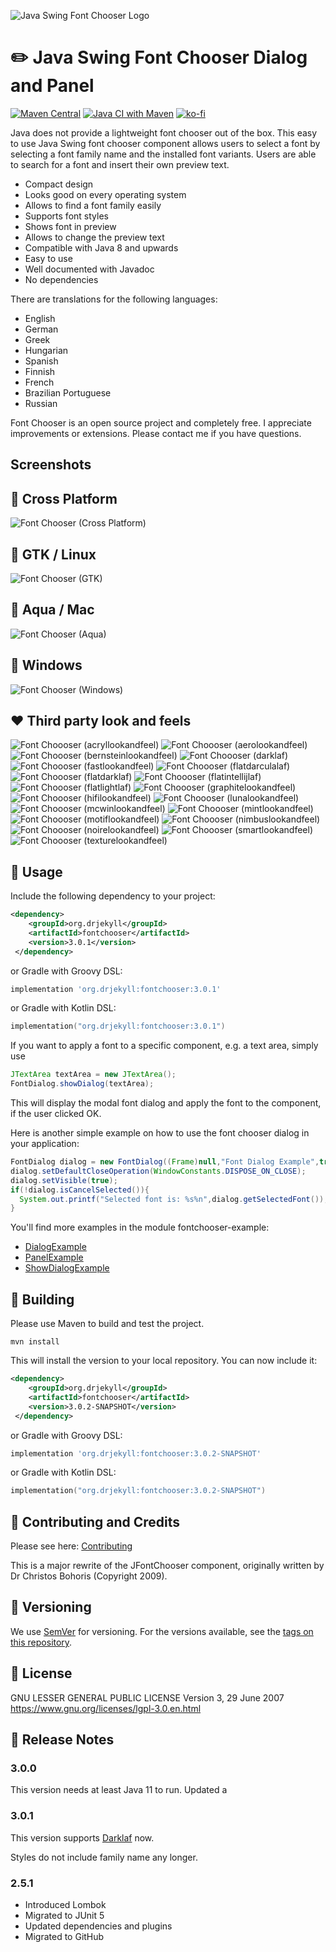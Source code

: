 ![Java Swing Font Chooser Logo](logo.svg)

# :pencil2: Java Swing Font Chooser Dialog and Panel

[![Maven Central](https://img.shields.io/maven-central/v/org.drjekyll/fontchooser.svg?label=Maven%20Central)](https://search.maven.org/search?q=g:%22org.drjekyll%22%20AND%20a:%22fontchooser%22)
[![Java CI with Maven](https://github.com/dheid/fontchooser/actions/workflows/build.yml/badge.svg)](https://github.com/dheid/fontchooser/actions/workflows/build.yml)
[![ko-fi](https://ko-fi.com/img/githubbutton_sm.svg)](https://ko-fi.com/W7W3EER56)

Java does not provide a lightweight font chooser out of the box. This easy to use Java Swing font chooser component
allows users to select a font by selecting a font family name and the installed font variants. Users are able to search
for a font and insert their own preview text.

* Compact design
* Looks good on every operating system
* Allows to find a font family easily
* Supports font styles
* Shows font in preview
* Allows to change the preview text
* Compatible with Java 8 and upwards
* Easy to use
* Well documented with Javadoc
* No dependencies

There are translations for the following languages:

* English
* German
* Greek
* Hungarian
* Spanish
* Finnish
* French
* Brazilian Portuguese
* Russian

Font Chooser is an open source project and completely free. I appreciate improvements or extensions. Please contact
me if you have questions.

## Screenshots

## :dancers: Cross Platform
![Font Chooser (Cross Platform)](screenshots/fontchooser-metallookandfeel.png "Font Chooser (Cross Platform)")

## :penguin: GTK / Linux
![Font Chooser (GTK)](screenshots/fontchooser-gtklookandfeel.png "Font Chooser (GTK)")

## :apple: Aqua / Mac
![Font Chooser (Aqua)](screenshots/fontchooser-aqualookandfeel.png "Font Chooser (Aqua)")

## :office: Windows
![Font Chooser (Windows)](screenshots/fontchooser-windowslookandfeel.png "Font Chooser (Windows)")

## :heart: Third party look and feels

![Font Choooser (acryllookandfeel)](screenshots/fontchooser-acryllookandfeel.png "Font Chooser(acryllookandfeel)")
![Font Choooser (aerolookandfeel)](screenshots/fontchooser-aerolookandfeel.png "Font Chooser(aerolookandfeel)")
![Font Choooser (bernsteinlookandfeel)](screenshots/fontchooser-bernsteinlookandfeel.png "Font Chooser(bernsteinlookandfeel)")
![Font Choooser (darklaf)](screenshots/fontchooser-darklaf.png "Font Chooser(darklaf)")
![Font Choooser (fastlookandfeel)](screenshots/fontchooser-fastlookandfeel.png "Font Chooser(fastlookandfeel)")
![Font Choooser (flatdarculalaf)](screenshots/fontchooser-flatdarculalaf.png "Font Chooser(flatdarculalaf)")
![Font Choooser (flatdarklaf)](screenshots/fontchooser-flatdarklaf.png "Font Chooser(flatdarklaf)")
![Font Choooser (flatintellijlaf)](screenshots/fontchooser-flatintellijlaf.png "Font Chooser(flatintellijlaf)")
![Font Choooser (flatlightlaf)](screenshots/fontchooser-flatlightlaf.png "Font Chooser(flatlightlaf)")
![Font Choooser (graphitelookandfeel)](screenshots/fontchooser-graphitelookandfeel.png "Font Chooser(graphitelookandfeel)")
![Font Choooser (hifilookandfeel)](screenshots/fontchooser-hifilookandfeel.png "Font Chooser(hifilookandfeel)")
![Font Choooser (lunalookandfeel)](screenshots/fontchooser-lunalookandfeel.png "Font Chooser(lunalookandfeel)")
![Font Choooser (mcwinlookandfeel)](screenshots/fontchooser-mcwinlookandfeel.png "Font Chooser(mcwinlookandfeel)")
![Font Choooser (mintlookandfeel)](screenshots/fontchooser-mintlookandfeel.png "Font Chooser(mintlookandfeel)")
![Font Choooser (motiflookandfeel)](screenshots/fontchooser-motiflookandfeel.png "Font Chooser(motiflookandfeel)")
![Font Choooser (nimbuslookandfeel)](screenshots/fontchooser-nimbuslookandfeel.png "Font Chooser(nimbuslookandfeel)")
![Font Choooser (noirelookandfeel)](screenshots/fontchooser-noirelookandfeel.png "Font Chooser(noirelookandfeel)")
![Font Choooser (smartlookandfeel)](screenshots/fontchooser-smartlookandfeel.png "Font Chooser(smartlookandfeel)")
![Font Choooser (texturelookandfeel)](screenshots/fontchooser-texturelookandfeel.png "Font Chooser(texturelookandfeel)")

## :wrench: Usage

Include the following dependency to your project:

```xml 
<dependency>
    <groupId>org.drjekyll</groupId>
    <artifactId>fontchooser</artifactId>
    <version>3.0.1</version>
 </dependency>
```

or Gradle with Groovy DSL:

```groovy
implementation 'org.drjekyll:fontchooser:3.0.1'
```

or Gradle with Kotlin DSL:

```kotlin
implementation("org.drjekyll:fontchooser:3.0.1")
```

If you want to apply a font to a specific component, e.g. a text area, simply use

```java
JTextArea textArea = new JTextArea();
FontDialog.showDialog(textArea);
```

This will display the modal font dialog and apply the font to the component, if the user clicked OK.

Here is another simple example on how to use the font chooser dialog in your application:

```java
FontDialog dialog = new FontDialog((Frame)null,"Font Dialog Example",true);
dialog.setDefaultCloseOperation(WindowConstants.DISPOSE_ON_CLOSE);
dialog.setVisible(true);
if(!dialog.isCancelSelected()){
  System.out.printf("Selected font is: %s%n",dialog.getSelectedFont());
}                                                               
```

You'll find more examples in the module fontchooser-example:

* [DialogExample](examples/DialogExample.java)
* [PanelExample](examples/PanelExample.java)
* [ShowDialogExample](examples/ShowDialogExample.java)

## :hammer: Building

Please use Maven to build and test the project.

    mvn install

This will install the version to your local repository. You can now include it:

```xml 
<dependency>
    <groupId>org.drjekyll</groupId>
    <artifactId>fontchooser</artifactId>
    <version>3.0.2-SNAPSHOT</version>
 </dependency>
```

or Gradle with Groovy DSL:

```groovy
implementation 'org.drjekyll:fontchooser:3.0.2-SNAPSHOT'
```

or Gradle with Kotlin DSL:

```kotlin
implementation("org.drjekyll:fontchooser:3.0.2-SNAPSHOT")
```

## :handshake: Contributing and Credits

Please see here: [Contributing](CONTRIBUTING.md)

This is a major rewrite of the JFontChooser component, originally written by Dr Christos Bohoris (Copyright 2009).

## :notebook: Versioning

We use [SemVer](http://semver.org/) for versioning. For the versions available, see
the [tags on this repository](https://github.com/dheid/fontchooser/tags).

## :scroll: License

GNU LESSER GENERAL PUBLIC LICENSE
Version 3, 29 June 2007
https://www.gnu.org/licenses/lgpl-3.0.en.html

## :loudspeaker: Release Notes

### 3.0.0

This version needs at least Java 11 to run. Updated a 

### 3.0.1

This version supports [Darklaf](https://github.com/weisJ/darklaf) now.

Styles do not include family name any longer.

### 2.5.1

* Introduced Lombok
* Migrated to JUnit 5
* Updated dependencies and plugins
* Migrated to GitHub
